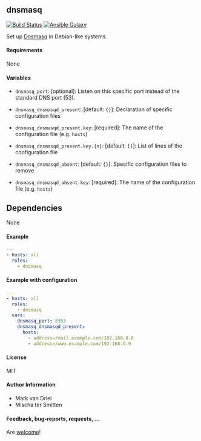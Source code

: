 ## dnsmasq

[![Build Status](https://travis-ci.org/Oefenweb/ansible-dnsmasq.svg?branch=master)](https://travis-ci.org/Oefenweb/ansible-dnsmasq) [![Ansible Galaxy](http://img.shields.io/badge/ansible--galaxy-dnsmasq-blue.svg)](https://galaxy.ansible.com/Oefenweb/dnsmasq/)

Set up [Dnsmasq](http://www.thekelleys.org.uk/dnsmasq/doc.html) in Debian-like systems.

#### Requirements

None

#### Variables

 * `dnsmasq_port`: [optional]: Listen on this specific port instead of the standard DNS port (53).

 * `dnsmasq_dnsmasqd_present`: [default: `{}`]: Declaration of specific configuration files
 * `dnsmasq_dnsmasqd_present.key`: [required]: The name of the configuration file (e.g. `hosts`)
 * `dnsmasq_dnsmasqd_present.key.{n}`: [default: `[]`]: List of lines of the configuration file
  
 * `dnsmasq_dnsmasqd_absent`: [default: `{}`]: Specific configuration files to remove
 * `dnsmasq_dnsmasqd_absent.key`: [required]: The name of the configuration file (e.g. `hosts`)

## Dependencies

None

#### Example

```yaml
---
- hosts: all
  roles:
    - dnsmasq
```

#### Example with configuration

```yaml
---
- hosts: all
  roles:
    - dnsmasq
  vars:
    dnsmasq_port: 5353
    dnsmasq_dnsmasqd_present:
      hosts:
        - address=/mail.example.com/192.168.0.8
        - address=/www.example.com/192.168.0.9
```

#### License

MIT

#### Author Information

* Mark van Driel
* Mischa ter Smitten

#### Feedback, bug-reports, requests, ...

Are [welcome](https://github.com/Oefenweb/ansible-dnsmasq/issues)!
